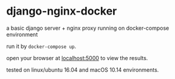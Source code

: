 # django-nginx-docker
a basic django server + nginx proxy running on docker-compose environment

run it by `docker-compose up`.

open your browser at [localhost:5000](http://localhost:5000) to view the results.

tested on linux/ubuntu 16.04 and macOS 10.14 environments.
